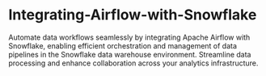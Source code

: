 # Integrating-Airflow-with-Snowflake
 Automate data workflows seamlessly by integrating Apache Airflow with Snowflake, enabling efficient orchestration and management of data pipelines in the Snowflake data warehouse environment. Streamline data processing and enhance collaboration across your analytics infrastructure.

